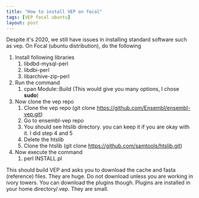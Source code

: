 ```yaml
---
title: "How to install VEP on focal"
tags: [VEP focal ubuntu]
layout: post
---
```

Despite it's 2020, we still have issues in installing standard software such as vep. On Focal (ubuntu distribution), do the following

1. Install following libraries
	1. libdbd-mysql-perl
	2. libdbi-perl
	3. libarchive-zip-perl
2. Run the command 
	1. cpan Module::Build (This would give you many options, I chose **sudo**)
3. Now clone the vep repo
	1. Clone the vep repo (git clone https://github.com/Ensembl/ensembl-vep.git)
	2. Go to ensembl-vep repo
	3. You should see htslib directory. you can keep it if you are okay with it. I did step 4 and 5
	4. Delete the htslib
	5. Clone the htslib (git clone https://github.com/samtools/htslib.git)
4. Now execute the command
	1. perl INSTALL.pl

This should build VEP and asks you to download the cache and fasta (reference) files. They are huge. Do not download unless you are working in ivory towers. You can download the plugins though. Plugins are installed in your home directory/.vep. They are small.
